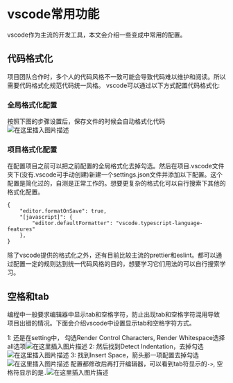 ﻿# vscode常用功能

vscode作为主流的开发工具，本文会介绍一些变成中常用的配置。

## 代码格式化
项目团队合作时，多个人的代码风格不一致可能会导致代码难以维护和阅读。所以需要代码格式化规范代码统一风格。 vscode可以通过以下方式配置代码格式化:

### 全局格式化配置
按照下图的步骤设置后，保存文件的时候会自动格式化代码![在这里插入图片描述](https://img-blog.csdnimg.cn/275755ed18c841e890cb8bb2350a21a5.png)

### 项目格式化配置
在配置项目之前可以把之前配置的全局格式化去掉勾选。然后在项目.vscode文件夹下(没有.vscode可手动创建)新建一个settings.json文件并添加以下配置。这个配置是简化过的，自测是正常工作的。想要更复杂的格式化可以自行搜索下其他的格式化配置。
```
{
    "editor.formatOnSave": true,
    "[javascript]": {
        "editor.defaultFormatter": "vscode.typescript-language-features"
    },
}
```
除了vscode提供的格式化之外，还有目前比较主流的prettier和eslint。都可以通过配置一定的规则达到统一代码风格的目的，想要学习它们用法的可以自行搜索学习。

## 空格和tab
编程中一般要求编辑器中显示tab和空格字符，防止出现tab和空格字符混用导致项目出错的情况。下面会介绍vscode中设置显示tab和空格字符方式。

1: 还是在setting中， 勾选Render Control Characters, Render Whitespace选择all选项![在这里插入图片描述](https://img-blog.csdnimg.cn/761457c697cc4baf80f89af5cd7c64bf.png)
2: 然后找到Detect Indentation，去掉勾选![在这里插入图片描述](https://img-blog.csdnimg.cn/3f6654f686c942749574f754866426fd.png)
3: 找到Insert Space，箭头那一项配置去掉勾选![在这里插入图片描述](https://img-blog.csdnimg.cn/48d671ed6c6e4a4ab375b92a2c4244fe.png)
配置都修改后再打开编辑器，可以看到tab符显示的`->`, 空格符显示的是`.`![在这里插入图片描述](https://img-blog.csdnimg.cn/7798b767913f422eb465708c491e6a24.png)

